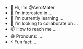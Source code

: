 - 👋 Hi, I’m @AeroMater
- 👀 I’m interested in ...
- 🌱 I’m currently learning ...
- 💞️ I’m looking to collaborate on ...
- 📫 How to reach me ...
- 😄 Pronouns: ...
- ⚡ Fun fact: ...

<!---
AeroMater/AeroMater is a ✨ special ✨ repository because its `README.md` (this file) appears on your GitHub profile.
You can click the Preview link to take a look at your changes.
--->
